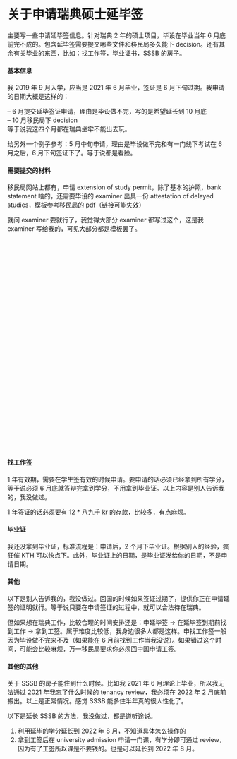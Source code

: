 # 关于申请瑞典硕士延毕签

主要写一些申请延毕签信息。针对瑞典 2 年的硕士项目，毕设在毕业当年 6 月底前完不成的。包含延毕签需要提交哪些文件和移民局多久能下 decision。还有其余有关毕业的东西，比如：找工作签，毕业证书，SSSB 的房子。

#### 基本信息

我 2019 年 9 月入学，应当是 2021 年 6 月毕业，签证是 6 月下旬过期。我申请的日期大概是这样的：

&#8211; 6 月提交延毕签证申请，理由是毕设做不完，写的是希望延长到 10 月底  
&#8211; 10 月移民局下 decision  
等于说我这四个月都在瑞典坐牢不能出去玩。

给另外一个例子参考：5 月中旬申请，理由是毕设做不完和有一门线下考试在 6 月之后，6 月下旬签证下了。等于说都是看脸。

#### 需要提交的材料

移民局网站上都有，申请 extension of study permit，除了基本的护照，bank statement 啥的，还需要毕设的 examiner 出具一份 attestation of delayed studies，模板参考移民局的 <a href="https://www.migrationsverket.se/download/18.2d998ffc151ac3871591578e/1632833792325/Checklists%20and%20examples%20for%20attestation%20of%20delayed%20studies%20-%20extension%20of%20studies%20(Bachelor%E2%80%99s%20or%20Master%E2%80%99s).pdf" target="_blank" rel="noreferrer noopener">pdf</a>（链接可能失效）

就问 examiner 要就行了，我觉得大部分 examiner 都写过这个，这是我 examiner 写给我的，可见大部分都是模板罢了。

<div class="wp-block-image">
  <figure class="aligncenter size-full is-resized">
  
  <div class='fancybox-wrapper lazyload-container-unload' data-fancybox='post-images' href='https://apodized.com/wp-content/uploads/2022/03/Snipaste_2022-03-30_10-35-32.jpg'>
    <img class="lazyload lazyload-style-1" src="data:image/svg+xml;base64,PCEtLUFyZ29uTG9hZGluZy0tPgo8c3ZnIHdpZHRoPSIxIiBoZWlnaHQ9IjEiIHhtbG5zPSJodHRwOi8vd3d3LnczLm9yZy8yMDAwL3N2ZyIgc3Ryb2tlPSIjZmZmZmZmMDAiPjxnPjwvZz4KPC9zdmc+"  loading="lazy" data-original="https://apodized.com/wp-content/uploads/2022/03/Snipaste_2022-03-30_10-35-32.jpg" src="data:image/png;base64,iVBORw0KGgoAAAANSUhEUgAAAAEAAAABCAYAAAAfFcSJAAAAAXNSR0IArs4c6QAAAARnQU1BAACxjwv8YQUAAAAJcEhZcwAADsQAAA7EAZUrDhsAAAANSURBVBhXYzh8+PB/AAffA0nNPuCLAAAAAElFTkSuQmCC" alt="" class="wp-image-262" width="400" height="475"  sizes="(max-width: 400px) 100vw, 400px" />
  </div></figure>
</div>

#### 找工作签

1 年有效期，需要在学生签有效的时候申请。要申请的话必须已经拿到所有学分，等于说必须 6 月底就答辩完拿到学分，不用拿到毕业证。以上内容是别人告诉我的，我没做过。

1 年签证的话必须要有 12 * 八九千 kr 的存款，比较多，有点麻烦。

#### 毕业证

我还没拿到毕业证，标准流程是：申请后，2 个月下毕业证。根据别人的经验，疯狂催 KTH 可以快点下。此外，毕业证上的日期，是毕业证发给你的日期，不是申请日期。

#### 其他

以下是别人告诉我的，我没做过。回国的时候如果签证过期了，提供你正在申请延签的证明就行。等于说只要在申请签证的过程中，就可以合法待在瑞典。

但如果想在瑞典工作，比较合理的时间安排还是：申延毕签 -> 在延毕签到期前找到工作 -> 拿到工签。属于难度比较低，我身边很多人都是这样。申找工作签一般因为毕设做不完来不及（如果能在 6 月前找到工作当我没说）。如果错过这个时间，可能会比较麻烦，万一移民局要求你必须回中国申请工签。

#### 其他的其他

关于 SSSB 的房子能住到什么时候。比如我 2021 年 6 月理论上毕业，所以我无法通过 2021 年我忘了什么时候的 tenancy review，我必须在 2022 年 2 月底前搬出。以上是正常情况。感觉 SSSB 能多住半年真的很人性化了。

以下是延长 SSSB 的方法，我没做过，都是道听途说。

  1. 利用延毕的学分延长到 2022 年 8 月，不知道具体怎么操作的
  2. 拿到工签后在 university admission 申请一门课，有学分即可通过 review，因为有了工签所以课是不要钱的。也是可以延长到 2022 年 8 月。
